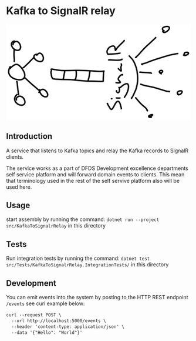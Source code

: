 # Kafka to SignalR relay

![Kafka tp signalr](kafka-to-signalr-relay.svg)

## Introduction

A service that listens to Kafka topics and relay the Kafka records to SignalR clients.

The service works as a part of DFDS Development excellence departments self service platform and will forward domain events to clients. This mean that terminology used in the rest of the self servive platform also will be used here.

## Usage

start assembly by running the command: `dotnet run --project src/KafkaToSignalrRelay` in this directory

## Tests

Run integration tests by running the command: `dotnet test src/Tests/KafkaToSignalrRelay.IntegrationTests/` in this directory

## Development

You can emit events into the system by posting to the HTTP REST endpoint `/events` see curl example below:
``` curl
curl --request POST \
  --url http://localhost:5000/events \
  --header 'content-type: application/json' \
  --data '{"Hello": "World"}'
```
